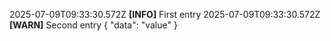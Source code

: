 2025-07-09T09:33:30.572Z **[INFO]** First entry
2025-07-09T09:33:30.572Z **[WARN]** Second entry {
  "data": "value"
}
